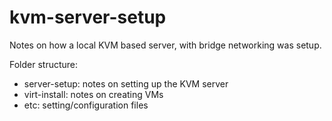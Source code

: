 # kvm-server-setup

Notes on how a local KVM based server, with bridge networking was setup.

Folder structure:

* server-setup: notes on setting up the KVM server
* virt-install: notes on creating VMs
* etc: setting/configuration files
